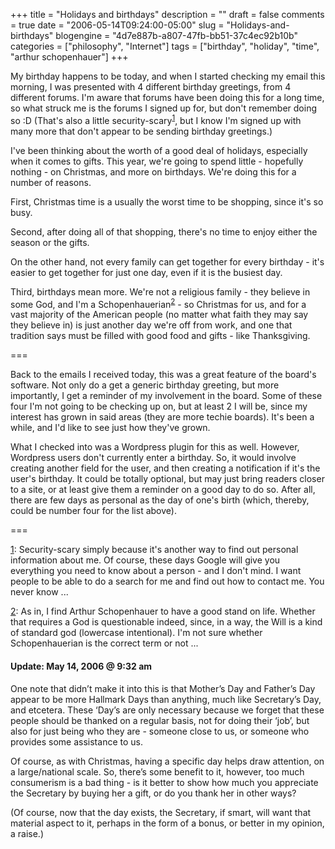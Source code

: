 +++
title = "Holidays and birthdays"
description = ""
draft = false
comments = true
date = "2006-05-14T09:24:00-05:00"
slug = "Holidays-and-birthdays"
blogengine = "4d7e887b-a807-47fb-bb51-37c4ec92b10b"
categories = ["philosophy", "Internet"]
tags = ["birthday", "holiday", "time", "arthur schopenhauer"]
+++

<p>
My birthday happens to be today, and when I started checking my email this morning, I was presented with 4 different birthday greetings, from 4 different forums.  I&#39;m aware that forums have been doing this for a long time, so what struck me is the forums I signed up for, but don&#39;t remember doing so :D  (That&#39;s also a little security-scary<sup><a id="link1" name="link1" href="#note1" title="link1">1</a></sup>, but I know I&#39;m signed up with many more that don&#39;t appear to be sending birthday greetings.)<!--more-->
</p>
<p>
I&#39;ve been thinking about the worth of a good deal of holidays, especially when it comes to gifts.  This year, we&#39;re going to spend little - hopefully nothing - on Christmas, and more on birthdays.  We&#39;re doing this for a number of reasons.<!--adsense-->
</p>
<p>
First, Christmas time is a usually the worst time to be shopping, since it&#39;s so busy.
</p>
<p>
Second, after doing all of that shopping, there&#39;s no time to enjoy either the season or the gifts.
</p>
<p>
On the other hand, not every family can get together for every birthday - it&#39;s easier to get together for just one day, even if it is the busiest day.
</p>
<p>
Third, birthdays mean more.  We&#39;re not a religious family - they believe in some God, and I&#39;m a Schopenhauerian<sup><a id="link2" name="link2" href="#note2" title="link2">2</a></sup> - so Christmas for us, and for a vast majority of the American people (no matter what faith they may say they believe in) is just another day we&#39;re off from work, and one that tradition says must be filled with good food and gifts - like Thanksgiving.
</p>
<p>
===
</p>
<p>
Back to the emails I received today, this was a great feature of the board&#39;s software.  Not only do a get a generic birthday greeting, but more importantly, I get a reminder of my involvement in the board.  Some of these four I&#39;m not going to be checking up on, but at least 2 I will be, since my interest has grown in said areas (they are more techie boards).  It&#39;s been a while, and I&#39;d like to see just how they&#39;ve grown.
</p>
<p>
What I checked into was a Wordpress plugin for this as well.  However, Wordpress users don&#39;t currently enter a birthday.  So, it would involve creating another field for the user, and then creating a notification if it&#39;s the user&#39;s birthday.  It could be totally optional, but may just bring readers closer to a site, or at least give them a reminder on a good day to do so.  After all, there are few days as personal as the day of one&#39;s birth (which, thereby, could be number four for the list above).
</p>
<p>
===
</p>
<p>
<a id="note1" name="note1" href="#link1" title="note1">1</a>: Security-scary simply because it&#39;s another way to find out personal information about me.  Of course, these days Google will give you everything you need to know about a person - and I don&#39;t mind.  I want people to be able to do a search for me and find out how to contact me.  You never know ...
</p>
<p>
<a id="note2" name="note2" href="#link2" title="note2">2</a>: As in, I find Arthur Schopenhauer to have a good stand on life.  Whether that requires a God is questionable indeed, since, in a way, the Will is a kind of standard god (lowercase intentional).  I&#39;m not sure whether Schopenhauerian is the correct term or not ...
</p>
<h4>Update: May 14, 2006 @ 9:32 am</h4>
<p>
One note that didn&rsquo;t make it into this is that Mother&rsquo;s Day and Father&rsquo;s Day appear to be more Hallmark Days than anything, much like Secretary&rsquo;s Day, and etcetera. These &lsquo;Day&rsquo;s are only necessary because we forget that these people should be thanked on a regular basis, not for doing their &lsquo;job&rsquo;, but also for just being who they are - someone close to us, or someone who provides some assistance to us.
</p>
<p>
Of course, as with Christmas, having a specific day helps draw attention, on a large/national scale. So, there&rsquo;s some benefit to it, however, too much consumerism is a bad thing - is it better to show how much you appreciate the Secretary by buying her a gift, or do you thank her in other ways?
</p>
<p>
(Of course, now that the day exists, the Secretary, if smart, will want that material aspect to it, perhaps in the form of a bonus, or better in my opinion, a raise.)
</p>

